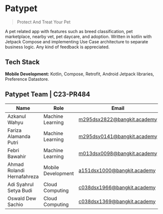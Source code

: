 # Patypet
> Protect And Treat Your Pet

A pet related app with features such as breed classification, pet marketplace, nearby vet, pet daycare, and adoption. Written in kotlin with Jetpack Compose and implementing Use Case architecture to separate business logic. Any kind of feedback is appreciated.


## Tech Stack

**Mobile Development:** Kotlin, Compose, Retrofit, Android Jetpack libraries, Preference Datastore.

## Patypet Team | C23-PR484
| Name | Role | Email | GitHub | 
| --- | --- | --- | --- |
| Azkanul Wahyu | Machine Learning | m295dsx2822@bangkit.academy | [@azkanwhy](https://github.com/azkanwhy) |
| Fariza Alamanda Putri | Machine Learning | m295dsy0141@bangkit.academy | [@alamandaputri](https://github.com/alamandaputri) |
| Febri Bawahir | Machine Learning | m013dsx0098@bangkit.academy | [@bawahirfebri](https://github.com/bawahirfebri)|
| Ahmad Rolandi Hernafahreza | Mobile Development | a151dsx1000@bangkit.academy | [@ahmrh](https://www.github.com/ahmrh) |
| Adi Syahrul Setya Budi | Cloud Computing | c038dsx1966@bangkit.academy | [@AdiSyahrul](https://github.com/AdiSyahrul) |
| Oswald Dew Sachio | Cloud Computing | c038dsx1369@bangkit.academy | [@swalddy](https://github.com/swalddy) |
